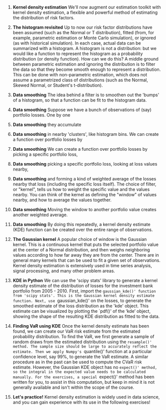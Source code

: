 1. **Kernel density estimation**
We'll now augment our estimation toolkit with kernel density estimation, a flexible and powerful method of estimating the distribution of risk factors.

2. **The histogram revisited**
Up to now our risk factor distributions have been assumed (such as the Normal or T distribution), fitted (from, for example, parametric estimation or Monte Carlo simulation), or ignored (as with historical simulation). In each case, actual data can be summarized with a histogram. A histogram is not a distribution: but we would like a function to represent the histogram as a probability distribution (or density function). How can we do this? A middle ground between parametric estimation and ignoring the distribution is to filter the data so that they become smooth enough to represent a distribution. This can be done with non-parametric estimation, which does not assume a parametrized class of distributions (such as the Normal, Skewed Normal, or Student's t-distribution).

3. **Data smoothing**
The idea behind a filter is to smoothen out the 'bumps' of a histogram, so that a function can be fit to the histogram data.

4. **Data smoothing**
Suppose we have a bunch of observations of (say) portfolio losses. One by one

5. **Data smoothing**
they accumulate

6. **Data smoothing**
in nearby 'clusters', like histogram bins. We can create a function over portfolio losses by

7. **Data smoothing**
We can create a function over portfolio losses by picking a specific portfolio loss,

8. **Data smoothing**
picking a specific portfolio loss, looking at loss values nearby,

9. **Data smoothing**
and forming a kind of weighted average of the losses nearby that loss (including the specific loss itself). The choice of filter, or "kernel", tells us how to weight the specific value and the values nearby. You can think of the kernel as defining the "window" of values nearby, and how to average the values together.

10. **Data smoothing**
Moving the window to another portfolio value creates another weighted average.

11. **Data smoothing**
By doing this repeatedly, a kernel density estimate (KDE) function can be created over the entire range of observations.

12. **The Gaussian kernel**
A popular choice of window is the Gaussian kernel. This is a continuous kernel that puts the selected portfolio value at the center of a Normal distribution, and then weighs neighboring values according to how far away they are from the center. There are in general many kernels that can be used to fit a given set of observations. Kernel density estimation is extensively used in time series analysis, signal processing, and many other problem areas.

13. **KDE in Python**
We can use the 'scipy stats' library to generate a kernel density estimate of the distribution of losses for the investment bank portfolio from 2005 - 2010. First, import the `gaussian_kde()' function from 'scipy stats'. This is the Gaussian kernel density estimate function. Next, use `gaussian_kde()' on the losses, to generate the smoothed estimate of the loss distribution as the 'kde' object. This estimate can be visualized by plotting the `pdf()' of the ‘kde’ object, showing the shape of the resulting KDE distribution as fitted to the data.

14. **Finding VaR using KDE**
Once the kernel density estimate has been found, we can create our VaR risk estimate from the estimated probability distribution. To find the VaR, we first generate a sample of random draws from the estimated distribution using the `resample()' method. The sample size should be large to accurately reflect the estimate. Then we apply Numpy's `quantile()' function at a particular confidence level, say 99%, to generate the VaR estimate. A similar procedure as in the past can be used to compute the CVaR risk estimate. However, the Gaussian KDE object has no `expect()' method, so the integral in the expected value needs to be calculated manually. For the exercises, a special `expect()' method has been written for you, to assist in this computation, but keep in mind it is not generally available and isn't within the scope of the course.

15. **Let's practice!**
Kernel density estimation is widely used in data science, and you can gain experience with its use in the following exercises!

